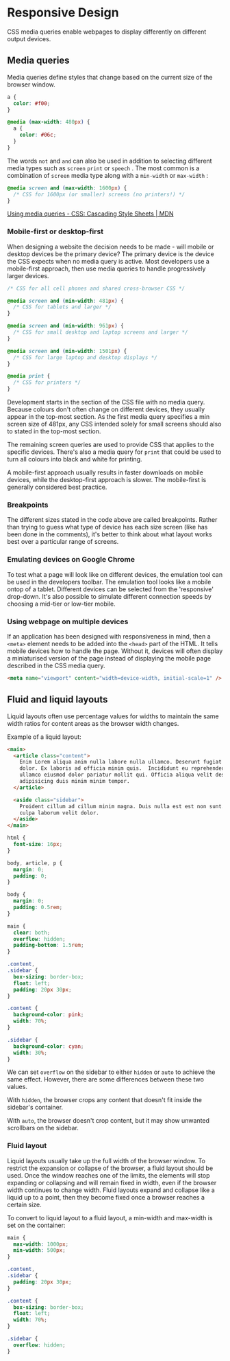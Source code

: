 # Responsive Design

CSS media queries enable webpages to display differently on different output devices.

## Media queries

Media queries define styles that change based on the current size of the browser window.

```css
a {
  color: #f00;
}

@media (max-width: 480px) {
  a {
    color: #06c;
  }
}
```

The words `not` and `and` can also be used in addition to selecting different media types such as `screen` `print` or `speech` . The most common is a combination of `screen` media type along with a `min-width` or `max-width` :

```css
@media screen and (max-width: 1600px) {
  /* CSS for 1600px (or smaller) screens (no printers!) */
}
```

[Using media queries - CSS: Cascading Style Sheets | MDN](https://www.notion.so/Using-media-queries-CSS-Cascading-Style-Sheets-MDN-4d9108602b994f449575614e33e99a1b)

### Mobile-first or desktop-first

When designing a website the decision needs to be made - will mobile or desktop devices be the primary device? The primary device is the device the CSS expects when no media query is active. Most developers use a mobile-first approach, then use media queries to handle progressively larger devices. 

```css
/* CSS for all cell phones and shared cross-browser CSS */

@media screen and (min-width: 481px) {
  /* CSS for tablets and larger */
}

@media screen and (min-width: 961px) {
  /* CSS for small desktop and laptop screens and larger */
}

@media screen and (min-width: 1501px) {
  /* CSS for large laptop and desktop displays */
}

@media print {
  /* CSS for printers */
}
```

Development starts in the section of the CSS file with no media query. Because colours don't often change on different devices, they usually appear in the top-most section. As the first media query specifies a min screen size of 481px, any CSS intended solely for small screens should also to stated in the top-most section.

The remaining screen queries are used to provide CSS that applies to the specific devices. There's also a media query for `print` that could be used to turn all colours into black and white for printing.

A mobile-first approach usually results in faster downloads on mobile devices, while the desktop-first approach is slower. The mobile-first is generally considered best practice. 

### Breakpoints

The different sizes stated in the code above are called breakpoints. Rather than trying to guess what type of device has each size screen (like has been done in the comments), it's better to think about what layout works best over a particular range of screens.

### Emulating devices on Google Chrome

To test what a page will look like on different devices, the emulation tool can be used in the developers toolbar. The emulation tool looks like a mobile ontop of a tablet. Different devices can be selected from the 'responsive' drop-down. It's also possible to simulate different connection speeds by choosing a mid-tier or low-tier mobile.

### Using webpage on multiple devices

If an application has been designed with responsiveness in mind, then a `<meta>` element needs to be added into the `<head>` part of the HTML. It tells mobile devices how to handle the page. Without it, devices will often display a miniaturised version of the page instead of displaying the mobile page described in the CSS media query.

```html
<meta name="viewport" content="width=device-width, initial-scale=1" /> 
```

## Fluid and liquid layouts

Liquid layouts often use percentage values for widths to maintain the same width ratios for content areas as the browser width changes.

Example of a liquid layout:

```html
<main>
  <article class="content">
    Enim Lorem aliqua anim nulla labore nulla ullamco. Deserunt fugiat duis ex
    dolor. Ex laboris ad officia minim quis.  Incididunt eu reprehenderit
    ullamco eiusmod dolor pariatur mollit qui. Officia aliqua velit deserunt
    adipisicing duis minim minim tempor.
  </article>

  <aside class="sidebar">
    Proident cillum ad cillum minim magna. Duis nulla est est non sunt. Est
    culpa laborum velit dolor.
  </aside>
</main>
```

```css
html {
  font-size: 16px;
}

body, article, p {
  margin: 0;
  padding: 0;
}

body {
  margin: 0;
  padding: 0.5rem;
}

main {
  clear: both;
  overflow: hidden;
  padding-bottom: 1.5rem;
}

.content,
.sidebar {
  box-sizing: border-box;
  float: left;
  padding: 20px 30px;
}

.content {
  background-color: pink;
  width: 70%;
}

.sidebar {
  background-color: cyan;
  width: 30%;
}
```

We can set `overflow` on the sidebar to either `hidden` or `auto` to achieve the same effect. However, there are some differences between these two values.

With `hidden`, the browser crops any content that doesn't fit inside the sidebar's container.

With `auto`, the browser doesn't crop content, but it may show unwanted scrollbars on the sidebar.

### Fluid layout

Liquid layouts usually take up the full width of the browser window. To restrict the expansion or collapse of the browser, a fluid layout should be used. Once the window reaches one of the limits, the elements will stop expanding or collapsing and will remain fixed in width, even if the browser width continues to change width. Fluid layouts expand and collapse like a liquid up to a point, then they become fixed once a browser reaches a certain size.

To convert to liquid layout to a fluid layout, a min-width and max-width is set on the container:

```css
main {
  max-width: 1000px;
  min-width: 500px;
}

.content,
.sidebar {
  padding: 20px 30px;
}

.content {
  box-sizing: border-box;
  float: left;
  width: 70%;
}

.sidebar {
  overflow: hidden;
}
```